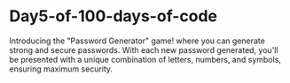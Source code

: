 # Day5-of-100-days-of-code
Introducing the "Password Generator" game! where you can generate strong and secure passwords. With each new password generated, you'll be presented with a unique combination of letters, numbers, and symbols, ensuring maximum security. 
